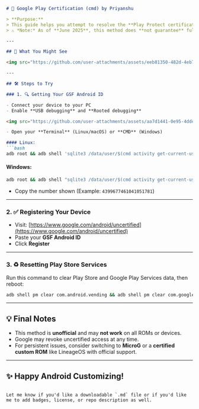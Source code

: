 ````markdown
# 📱 Google Play Certification (cmd) by Priyanshu

> **Purpose:**  
> This guide helps you attempt to resolve the **Play Protect certification error** on Android devices (especially those running custom ROMs).  
> ⚠️ *Note:* As of **June 2025**, this method does **not guarantee** full Play Store certification, but it can help with registration and basic functionality.

---

## 📸 What You Might See

<img src="https://github.com/user-attachments/assets/eeb81350-482d-4eb7-8b51-c6106b22a1c7" alt="Play Protect Error" width="300">

---

## 🛠️ Steps to Try

### 1. 🔍 Getting Your GSF Android ID

- Connect your device to your PC  
- Enable **USB debugging** and **Rooted debugging**

<img src="https://github.com/user-attachments/assets/aa7d1441-0e95-4dde-9556-057f49369dff" alt="USB Debugging" width="300">

- Open your **Terminal** (Linux/macOS) or **CMD** (Windows)

#### Linux:
```bash
adb root && adb shell 'sqlite3 /data/user/$(cmd activity get-current-user)/*/*/gservices.db "select * from main where name = \"android_id\";"'
````

#### Windows:

```cmd
adb root && adb shell "sqlite3 /data/user/$(cmd activity get-current-user)/*/*/gservices.db \"select * from main where name = 'android_id';\""
```

* Copy the number shown (Example: `4399677461041051781`)

---

### 2. ✅ Registering Your Device

* Visit: [https://www.google.com/android/uncertified](https://www.google.com/android/uncertified)
* Paste your **GSF Android ID**
* Click **Register**

---

### 3. ♻️ Resetting Play Store Services

Run this command to clear Play Store and Google Play Services data, then reboot:

```bash
adb shell pm clear com.android.vending && adb shell pm clear com.google.android.gms && adb reboot
```

---

## 💡 Final Notes

* This method is **unofficial** and may **not work** on all ROMs or devices.
* Google may revoke uncertified access at any time.
* For persistent issues, consider switching to **MicroG** or a **certified custom ROM** like LineageOS with official support.

---

## ✨ Happy Android Customizing!

```

Let me know if you'd like a downloadable `.md` file or if you'd like me to add badges, license, or repo description as well.
```
